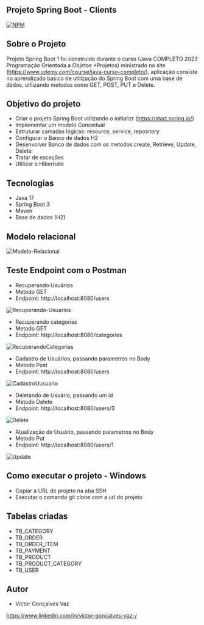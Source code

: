 ## Projeto Spring Boot - Clients

[![NPM](https://img.shields.io/npm/l/react)](https://github.com/victorvaz001/workshop-springboot3-jpa/edit/main/LICENSE) 

## Sobre o Projeto
Projeto Spring Boot 1 foi construido durante o curso  (Java COMPLETO 2023 Programação Orientada a Objetos +Projetos) ministrado no site (https://www.udemy.com/course/java-curso-completo/),
aplicação consiste no aprendizado basico de utilização do Spring Boot com uma base de dados, utilizando metodos como GET, POST, PUT e Delete.

## Objetivo do projeto
  - Criar o projeto Spring Boot utilizando o initializr (https://start.spring.io/)
  - Implementar um modelo Conceitual
  - Estruturar camadas lógicas: resource, service, repository
  - Configurar o Banco de dados H2
  - Desenvolver Banco de dados com os metodos create, Retrieve, Update, Delete
  - Tratar de exceções
  - Utilizar o Hibernate

## Tecnologias
  - Java 17
  - Spring Boot 3
  - Maven
  - Base de dados (H2)

## Modelo relacional
![Modelo-Relacional](https://github.com/victorvaz001/workshop-springboot3-jpa/assets/42657636/eccf13ff-6553-4e22-a87b-67b7a8178dda)


  ## Teste Endpoint com o Postman

  - Recuperando Usuários
  - Metodo GET
  - Endpoint: http://localhost:8080/users

![Recuperando-Usuarios](https://github.com/victorvaz001/workshop-springboot3-jpa/assets/42657636/e38272de-5bf2-485a-9bb3-2bc3e4655ef3)

  - Recuperando categorias
  - Metodo GET
  - Endpoint: http://localhost:8080/categories
    
![RecuperandoCategorias](https://github.com/victorvaz001/workshop-springboot3-jpa/assets/42657636/b5da3766-56fd-4fd3-90e3-e2fa168fc28c)

  - Cadastro de Usuários, passando parametros no Body
  - Metodo Post
  - Endpoint: http://localhost:8080/users

![CadastroUusuario](https://github.com/victorvaz001/workshop-springboot3-jpa/assets/42657636/2883ae2d-9dad-46d3-affc-1e6850ec82c1)

  - Deletando de Usuário, passando um id
  - Metodo Delete
  - Endpoint: http://localhost:8080/users/3

![Delete](https://github.com/victorvaz001/workshop-springboot3-jpa/assets/42657636/bfded5b6-333f-47f8-b0ab-79e3e99695ab)

  - Atualização de Usuário, passando parametros no Body
  - Metodo Put
  - Endpoint: http://localhost:8080/users/1

![Update](https://github.com/victorvaz001/workshop-springboot3-jpa/assets/42657636/12fe4895-8110-4e40-8d27-8d152f81be67)

## Como executar o projeto - Windows
-  Copiar a URL do projeto na aba SSH
-  Executar o comando git clone com a url do projeto 

## Tabelas criadas
 - TB_CATEGORY
 - TB_ORDER
 - TB_ORDER_ITEM
 - TB_PAYMENT
 - TB_PRODUCT
 - TB_PRODUCT_CATEGORY
 - TB_USER

## Autor

- Victor Gonçalves Vaz

https://www.linkedin.com/in/victor-goncalves-vaz-/
    
